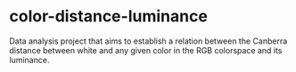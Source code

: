 # color-distance-luminance
Data analysis project that aims to establish a relation between the Canberra distance between white and any given color in the RGB colorspace and its luminance. 
